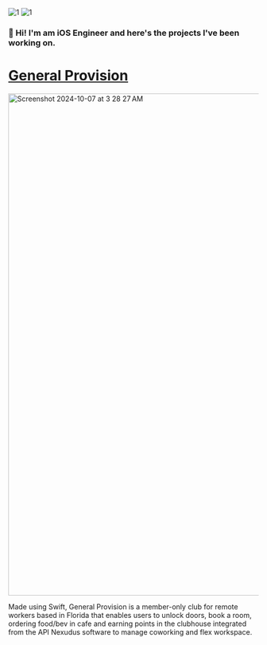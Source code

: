 ![1](https://github.com/user-attachments/assets/0860d4f1-990d-45ba-8325-71243bf59b50)
![1](https://github.com/user-attachments/assets/b217dead-23b6-4944-9d45-d5dfc767ad47)


### 👋 Hi! I'm am iOS Engineer and here's the projects I've been working on.

# [General Provision](https://apps.apple.com/in/app/general-provision/id6444879814)

<img width="1010" alt="Screenshot 2024-10-07 at 3 28 27 AM" src="https://github.com/user-attachments/assets/e34beebb-1b5d-4020-9f77-9fa65e036dd6">

Made using Swift, General Provision is a member-only club for remote workers based in Florida that enables users to unlock doors, book a room, ordering food/bev in cafe and earning points in the clubhouse integrated from the API Nexudus software to manage coworking and flex workspace.



